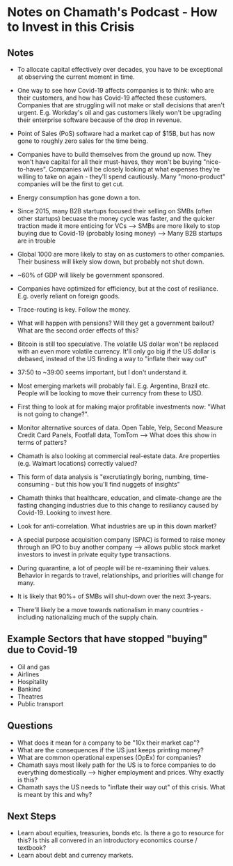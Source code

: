 Notes on Chamath's Podcast - How to Invest in this Crisis
=========================================================

## Notes
- To allocate capital effectively over decades, you have to be exceptional at observing the current moment in time.

- One way to see how Covid-19 affects companies is to think: who are their customers, and how has Covid-19 affected these customers. Companies that are struggling will not make or stall decisions that aren't urgent. E.g. Workday's oil and gas customers likely won't be upgrading their enterprise software because of the drop in revenue.

- Point of Sales (PoS) software had a market cap of $15B, but has now gone to roughly zero sales for the time being.

- Companies have to build themselves from the ground up now. They won't have capital for all their must-haves, they won't be buying "nice-to-haves". Companies will be closely looking at what expenses they're willing to take on again - they'll spend cautiously. Many "mono-product" companies will be the first to get cut.

- Energy consumption has gone down a ton.

- Since 2015, many B2B startups focused their selling on SMBs (often other startups) becuase the money cycle was faster, and the quicker traction made it more enticing for VCs --> SMBs are more likely to stop buying due to Covid-19 (probably losing money) --> Many B2B startups are in trouble

- Global 1000 are more likely to stay on as customers to other companies. Their business will likely slow down, but probably not shut down.

- ~60% of GDP will likely be government sponsored.

- Companies have optimized for efficiency, but at the cost of resiliance. E.g. overly reliant on foreign goods.

- Trace-routing is key. Follow the money.

- What will happen with pensions? Will they get a government bailout? What are the second order effects of this?

- Bitcoin is still too speculative. The volatile US dollar won't be replaced with an even more volatile currency. It'll only go big if the US dollar is debased, instead of the US finding a way to "inflate their way out"

- 37:50 to ~39:00 seems important, but I don't understand it.

- Most emerging markets will probably fail. E.g. Argentina, Brazil etc. People will be looking to move their currency from these to USD.

- First thing to look at for making major profitable investments now: "What is not going to change?".

- Monitor alternative sources of data. Open Table, Yelp, Second Measure Credit Card Panels, Footfall data, TomTom --> What does this show in terms of patters?

- Chamath is also looking at commercial real-estate data. Are properties (e.g. Walmart locations) correctly valued?

- This form of data analysis is "excrutiatingly boring, numbing, time-consuming - but this how you'll find nuggets of insights"

- Chamath thinks that healthcare, education, and climate-change are the fasting changing industries due to this change to resiliancy caused by Covid-19. Looking to invest here.

- Look for anti-correlation. What industries are up in this down market?

- A special purpose acquisition company (SPAC) is formed to raise money through an IPO to buy another company --> allows public stock market investors to invest in private equity type transactions.

- During quarantine, a lot of people will be re-examining their values. Behavior in regards to travel, relationships, and priorities will change for many.

- It is likely that 90%+ of SMBs will shut-down over the next 3-years.

- There'll likely be a move towards nationalism in many countries - including nationalizing much of the supply chain.

## Example Sectors that have stopped "buying" due to Covid-19
- Oil and gas
- Airlines
- Hospitality
- Bankind
- Theatres
- Public transport

## Questions
- What does it mean for a company to be "10x their market cap"?
- What are the consequences if the US just keeps printing money?
- What are common operational expenses (OpEx) for companies?
- Chamath says most likely path for the US is to force companies to do everything domestically --> higher employment and prices. Why exactly is this?
- Chamath says the US needs to "inflate their way out" of this crisis. What is meant by this and why?

## Next Steps
- Learn about equities, treasuries, bonds etc. Is there a go to resource for this? Is this all convered in an introductory economics course / textbook?
- Learn about debt and currency markets.
